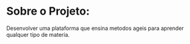# Sobre o Projeto:

Desenvolver uma plataforma que ensina metodos ageis para aprender qualquer tipo de materia.

